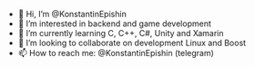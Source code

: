 - 👋 Hi, I’m @KonstantinEpishin
- 👀 I’m interested in backend and game development
- 🌱 I’m currently learning C, C++, C#, Unity and Xamarin
- 💞️ I’m looking to collaborate on development Linux and Boost
- 📫 How to reach me: @KonstantinEpishin (telegram)

<!---
KonstantinEpishin/KonstantinEpishin is a ✨ special ✨ repository because its `README.md` (this file) appears on your GitHub profile.
You can click the Preview link to take a look at your changes.
--->
